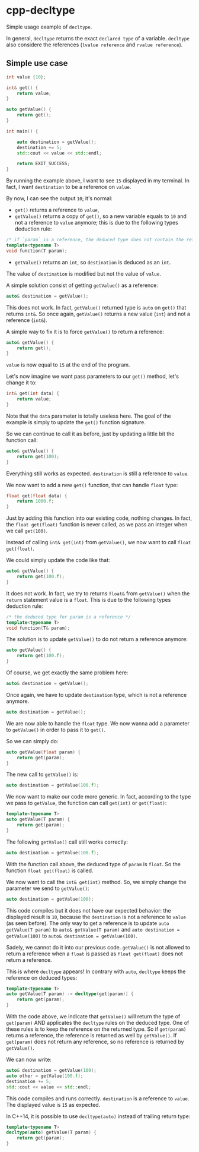 # cpp-decltype

Simple usage example of `decltype`.

In general, `decltype` returns the exact `declared type` of a variable.
`decltype` also considere the references (`lvalue reference` and `rvalue reference`).

## Simple use case

```cpp
int value {10};

int& get() {
    return value;
}

auto getValue() {
    return get();
}

int main() {

    auto destination = getValue();
    destination += 5;
    std::cout << value << std::endl;

    return EXIT_SUCCESS;
}
```

By running the example above, I want to see `15` displayed in my terminal.
In fact, I want `destination` to be a reference on `value`.

By now, I can see the output `10`; it's normal:
 * `get()` returns a reference to `value`,
 * `getValue()` returns a copy of `get()`, so a new variable equals to `10` and not a reference to `value` anymore; this is due to the following types deduction rule:

```cpp
/* if `param` is a reference, the deduced type does not contain the reference anymore */
template<typename T>
void function(T param);
```

 * `getValue()` returns an `int`, so `destination` is deduced as an `int`.

The value of `destination` is modified but not the value of `value`.

A simple solution consist of getting `getValue()` as a reference:

```cpp
auto& destination = getValue();
```

This does not work. In fact, `getValue()` returned type is `auto` on `get()` that returns `int&`. So once again, `getValue()` returns a new value (`int`) and not a reference (`int&`).

A simple way to fix it is to force `getValue()` to return a reference:

```cpp
auto& getValue() {
    return get();
}
```

`value` is now equal to `15` at the end of the program.

Let's now imagine we want pass parameters to our `get()` method, let's change it to:

```cpp
int& get(int data) {
    return value;
}
```

Note that the `data` parameter is totally useless here. The goal of the example
is simply to update the `get()` function signature.

So we can continue to call it as before, just by updating a little bit the function call:

```cpp
auto& getValue() {
    return get(100);
}
```

Everything still works as expected. `destination` is still a reference to `value`.

We now want to add a new `get()` function, that can handle `float` type:

```cpp
float get(float data) {
    return 1000.f;
}
```

Just by adding this function into our existing code, nothing changes.
In fact, the `float get(float)` function is never called,
as we pass an integer when we call `get(100)`.

Instead of calling `int& get(int)` from `getValue()`, we now want to call `float get(float)`.

We could simply update the code like that:

```cpp
auto& getValue() {
    return get(100.f);
}
```

It does not work. In fact, we try to returns `float&` from `getValue()`
when the `return` statement value is a `float`.
This is due to the following types deduction rule:

```cpp
/* the deduced type for param is a reference */
template<typename T>
void function(T& param);
```

The solution is to update `getValue()` to do not return a reference anymore:

```cpp
auto getValue() {
    return get(100.f);
}
```

Of course, we get exactly the same problem here:

```cpp
auto& destination = getValue();
```

Once again, we have to update `destination` type, which is not a reference anymore.

```cpp
auto destination = getValue();
```

We are now able to handle the `float` type. We now wanna add a parameter
to `getValue()` in order to pass it to `get()`.

So we can simply do:

```cpp
auto getValue(float param) {
    return get(param);
}
```

The new call to `getValue()` is:

```cpp
auto destination = getValue(100.f);
```

We now want to make our code more generic. In fact, according to the type
we pass to `getValue`, the function can call `get(int)` or `get(float)`:

```cpp
template<typename T>
auto getValue(T param) {
    return get(param);
}
```

The following `getValue()` call still works correctly:

```cpp
auto destination = getValue(100.f);
```

With the function call above, the deduced type of `param` is `float`.
So the function `float get(float)` is called.

We now want to call the `int& get(int)` method. So, we simply change the parameter
we send to `getValue()`:

```cpp
auto destination = getValue(100);
```

This code compiles but it does not have our expected behavior: the displayed
result is `10`, because the `destination` is not a reference to `value` (as seen before).
The only way to get a reference is to update `auto getValue(T param)` to `auto& getValue(T param)`
and `auto destination = getValue(100)` to `auto& destination = getValue(100)`.

Sadely, we cannot do it into our previous code. `getValue()` is not allowed to return
a reference when a `float` is passed as `float get(float)` does not return a reference.

This is where `decltype` appears! In contrary with `auto`, `decltype` keeps the reference
on deduced types:

```cpp
template<typename T>
auto getValue(T param) -> decltype(get(param)) {
    return get(param);
}
```

With the code above, we indicate that `getValue()` will return the type of `get(param)`
AND applicates the `decltype` rules on the deduced type. One of these rules is to keep
the reference on the returned type. So if `get(param)` returns a reference,
the reference is returned as well by `getValue()`. If `get(param)` does not return
any reference, so no reference is returned by `getValue()`.

We can now write:

```cpp
auto& destination = getValue(100);
auto other = getValue(100.f);
destination += 5;
std::cout << value << std::endl;
```

This code compiles and runs correctly. `destination` is a reference to `value`.
The displayed value is `15` as expected.

In C++14, it is possible to use `decltype(auto)` instead of trailing return type:

```cpp
template<typename T>
decltype(auto) getValue(T param) {
    return get(param);
}
```
